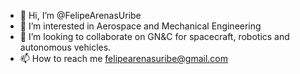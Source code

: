 - 👋 Hi, I’m @FelipeArenasUribe
- 👀 I’m interested in Aerospace and Mechanical Engineering
- 🚀 I’m looking to collaborate on GN&C for spacecraft, robotics and autonomous vehicles.
- 📫 How to reach me felipearenasuribe@gmail.com

<!---
FelipeArenasUribe/FelipeArenasUribe is a ✨ special ✨ repository because its `README.md` (this file) appears on your GitHub profile.
You can click the Preview link to take a look at your changes.
--->
